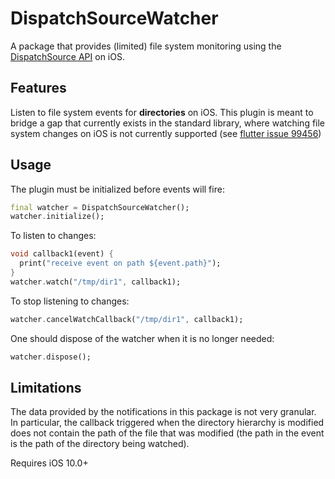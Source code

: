 # DispatchSourceWatcher

A package that provides (limited) file system monitoring using the [DispatchSource API](https://developer.apple.com/documentation/dispatch/dispatchsource) on iOS.

## Features

Listen to file system events for **directories** on iOS. This plugin is meant to bridge a gap that currently exists in the standard library, where watching file system changes on iOS is not currently supported (see [flutter issue 99456](https://github.com/flutter/flutter/issues/99456))

## Usage

The plugin must be initialized before events will fire:

```dart
final watcher = DispatchSourceWatcher();
watcher.initialize();
```

To listen to changes:

```dart
void callback1(event) {
  print("receive event on path ${event.path}");
}
watcher.watch("/tmp/dir1", callback1);
```

To stop listening to changes:

```dart
watcher.cancelWatchCallback("/tmp/dir1", callback1);
```

One should dispose of the watcher when it is no longer needed:

```dart
watcher.dispose();
```

## Limitations

The data provided by the notifications in this package is not very granular. In particular, the callback triggered when the directory hierarchy is modified does not contain the path of the file that was modified (the path in the event is the path of the directory being watched).

Requires iOS 10.0+